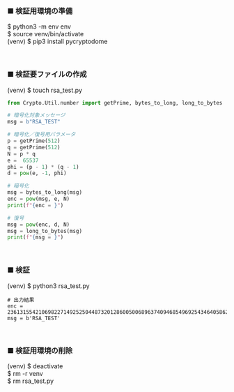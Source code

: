 
### ■ 検証用環境の準備
$ python3 -m env env  
$ source venv/bin/activate  
(venv) $ pip3 install pycryptodome  

<br />

### ■ 検証要ファイルの作成
(venv) $ touch rsa_test.py  

```rsa_test.py
from Crypto.Util.number import getPrime, bytes_to_long, long_to_bytes

# 暗号化対象メッセージ
msg = b"RSA_TEST"

# 暗号化／復号用パラメータ
p = getPrime(512)
q = getPrime(512)
N = p * q
e =  65537
phi = (p - 1) * (q - 1)
d = pow(e, -1, phi)

# 暗号化
msg = bytes_to_long(msg)
enc = pow(msg, e, N)
print(f"{enc = }")

# 復号
msg = pow(enc, d, N)
msg = long_to_bytes(msg)
print(f"{msg = }")
```

<br />

### ■ 検証
(venv) $ python3 rsa_test.py  
```
# 出力結果
enc = 23613155421069822714925250448732012860050068963740946854969254346405862403566028306476879332170053140821462773901859764120144030158963889766076225742727243114011511449904397034240654599809027326794609053029981550440241935490230603557775349264603908429574522496268958660633740416304452843935975618348412115516
msg = b'RSA_TEST'
```

<br />  

### ■ 検証用環境の削除
(venv) $ deactivate  
$ rm -r venv  
$ rm rsa_test.py  